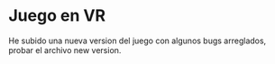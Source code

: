 # Juego en VR
 He subido una nueva version del juego con algunos bugs arreglados, probar el archivo new version.

